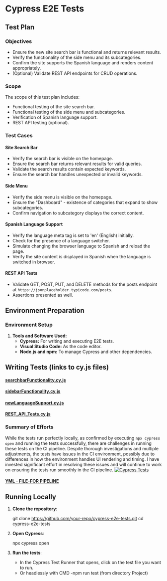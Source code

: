 ﻿# Cypress E2E Tests

## Test Plan

### Objectives
- Ensure the new site search bar is functional and returns relevant results.
- Verify the functionality of the side menu and its subcategories.
- Confirm the site supports the Spanish language and renders content appropriately.
- (Optional) Validate REST API endpoints for CRUD operations.

### Scope
The scope of this test plan includes:
- Functional testing of the site search bar.
- Functional testing of the side menu and subcategories.
- Verification of Spanish language support.
- REST API testing (optional).

### Test Cases

#### Site Search Bar
- Verify the search bar is visible on the homepage.
- Ensure the search bar returns relevant results for valid queries.
- Validate the search results contain expected keywords.
- Ensure the search bar handles unexpected or invalid keywords.

#### Side Menu
- Verify the side menu is visible on the homepage.
- Ensure the "Dashboard" - existence of categories that expand to show subcategories.
- Confirm navigation to subcategory displays the correct content.

#### Spanish Language Support
- Verify the language meta tag is set to 'en' (English) initially.
- Check for the presence of a language switcher.
- Simulate changing the browser language to Spanish and reload the page.
- Verify the site content is displayed in Spanish when the language is switched in browser.

#### REST API Tests 
- Validate GET, POST, PUT, and DELETE methods for the posts endpoint at `https://jsonplaceholder.typicode.com/posts`.
- Assertions presented as well.

  
## Environment Preparation

### Environment Setup

1. **Tools and Software Used:**
   - **Cypress:** For writing and executing E2E tests.
   - **Visual Studio Code:** As the code editor.
   - **Node.js and npm:** To manage Cypress and other dependencies.

## Writing Tests (links to cy.js files)


#### [searchbarFunctionality.cy.js](https://github.com/Peter-QA-testing-Journey/PANTHEON/blob/main/cypress/e2e/1-searchbarFunctionality.cy.js)
#### [sidebarFunctionality.cy.js](https://github.com/Peter-QA-testing-Journey/PANTHEON/blob/main/cypress/e2e/2-sidebarFunctionality.cy.js)
#### [newLanguageSupport.cy.js](https://github.com/Peter-QA-testing-Journey/PANTHEON/blob/main/cypress/e2e/3-NewLanguageSupport-Spanish_Functionality.cy.js)
#### [REST_API_Tests.cy.js](https://github.com/Peter-QA-testing-Journey/PANTHEON/blob/main/cypress/e2e/4-%20REST_API_Tests.cy.js)

### Summary of Efforts

While the tests run perfectly locally, as confirmed by executing `npx cypress open` and running the tests successfully, there are challenges in running these tests on the CI pipeline. Despite thorough investigations and multiple adjustments, the tests have issues in the CI environment, possibly due to differences in how the environment handles UI rendering and timing. 
I have invested significant effort in resolving these issues and will continue to work on ensuring the tests run smoothly in the CI pipeline.
[![Cypress Tests](https://github.com/Peter-QA-testing-Journey/PANTHEON/actions/workflows/main.yml/badge.svg)](https://github.com/Peter-QA-testing-Journey/PANTHEON/actions/workflows/main.yml)

#### [YML - FILE-FOR PIPELINE](https://github.com/Peter-QA-testing-Journey/PANTHEON/blob/main/.github/workflows/main.yml)

## Running Locally
1. **Clone the repository**:
 
   git clone https://github.com/your-repo/cypress-e2e-tests.git
   cd cypress-e2e-tests
   

2. **Open Cypress**:

   npx cypress open

3. **Run the tests**:
   - In the Cypress Test Runner that opens, click on the test file you want to run.
   - Or headlessly with CMD -npm run test (from directory Project)




